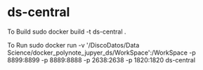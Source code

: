 # ds-central

To Build
sudo docker build -t ds-central .


To Run
sudo docker run -v '/DiscoDatos/Data Science/docker_polynote_jupyer_ds/WorkSpace':/WorkSpace -p 8899:8899 -p 8889:8888 -p 2638:2638 -p 1820:1820 ds-central
